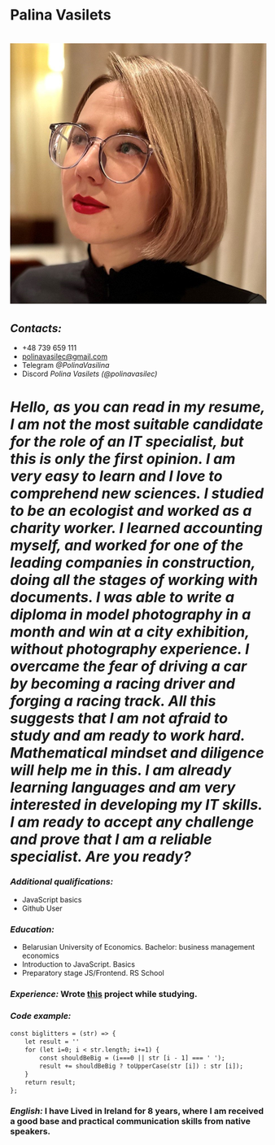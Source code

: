 # Palina Vasilets

![Foto](/img/myfoto.jpg)
============================================================================================
## *Contacts:* 
- +48 739 659 111
- polinavasilec@gmail.com
- Telegram *@PolinaVasilina*
- Discord *Polina Vasilets (@polinavasilec)*

*Hello, as you can read in my resume, I am not the most suitable candidate for the role of an IT specialist, but this is only the first opinion. I am very easy to learn and I love to comprehend   new sciences. I studied to be an ecologist and worked as a charity worker. I learned accounting myself, and worked for one of the leading companies in construction, doing all the stages of working with documents. I was able to write a diploma in model photography in a month and win at a city exhibition, without photography experience. I overcame the fear of driving a car by becoming a racing driver and forging a racing track. All this suggests that I am not afraid to study and am ready to work hard. Mathematical mindset and diligence will help me in this. I am already learning languages and am very interested in developing my IT skills. I am ready to accept any challenge and prove that I am a reliable specialist. Are you ready?*
====================================================================================

### *Additional qualifications:*
+ JavaScript basics
+ Github User

### *Education:*
* Belarusian University of Economics. Bachelor: business management economics
* Introduction to JavaScript. Basics
* Preparatory stage JS/Frontend. RS School

### *Experience:* Wrote [this](https://github.com/polinavasilec/rsschool-cv.git) project while studying.

### *Code example:*
```
const biglitters = (str) => {
    let result = ''
    for (let i=0; i < str.length; i+=1) {
        const shouldBeBig = (i===0 || str [i - 1] === ' ');
        result += shouldBeBig ? toUpperCase(str [i]) : str [i]);
    }
    return result;
};
```

### *English:* I have Lived in Ireland for 8 years, where I am received a good base and practical communication skills from native speakers.